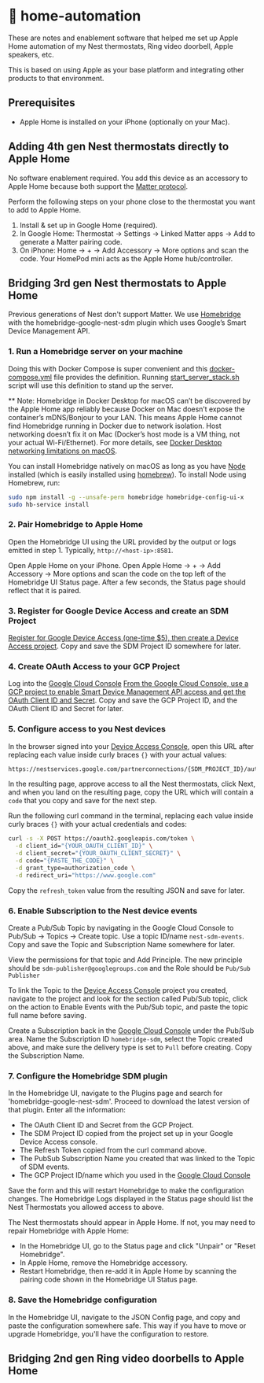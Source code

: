 # 🤖 home-automation

These are notes and enablement software that helped me set up Apple Home automation of my Nest thermostats, Ring video doorbell, Apple speakers, etc.

This is based on using Apple as your base platform and integrating other products to that environment.

## Prerequisites

* Apple Home is installed on your iPhone (optionally on your Mac).

## Adding 4th gen Nest thermostats directly to Apple Home

No software enablement required. You add this device as an accessory to Apple Home because both support the [Matter protocol](https://csa-iot.org/all-solutions/matter/).

Perform the following steps on your phone close to the thermostat you want to add to Apple Home.

1. Install & set up in Google Home (required).
2. In Google Home: Thermostat → Settings → Linked Matter apps → Add to generate a Matter pairing code.
3. On iPhone: Home → + → Add Accessory → More options and scan the code. Your HomePod mini acts as the Apple Home hub/controller.

## Bridging 3rd gen Nest thermostats to Apple Home

Previous generations of Nest don't support Matter. We use [Homebridge](https://homebridge.io) with the homebridge-google-nest-sdm plugin which uses Google’s Smart Device Management API.

### 1. Run a Homebridge server on your machine

Doing this with Docker Compose is super convenient and this [docker-compose.yml](homebridge/docker-compose.yml) file provides the definition. Running [start_server_stack.sh](start_server_stack.sh) script will use this definition to stand up the server.

** Note: Homebridge in Docker Desktop for macOS can’t be discovered by the Apple Home app reliably because Docker on Mac doesn’t expose the container’s mDNS/Bonjour to your LAN. This means Apple Home cannot find Homebridge running in Docker due to network isolation. Host networking doesn’t fix it on Mac (Docker’s host mode is a VM thing, not your actual Wi-Fi/Ethernet). For more details, see [Docker Desktop networking limitations on macOS](https://docs.docker.com/desktop/networking/).

You can install Homebridge natively on macOS as long as you have [Node](https://nodejs.org/en) installed (which is easily installed using [homebrew](brew.sh)). To install Node using Homebrew, run:

```bash
sudo npm install -g --unsafe-perm homebridge homebridge-config-ui-x
sudo hb-service install
```

### 2. Pair Homebridge to Apple Home

Open the Homebridge UI using the URL provided by the output or logs emitted in step 1. Typically, `http://<host-ip>:8581`.

Open Apple Home on your iPhone. Open Apple Home → + → Add Accessory → More options and scan the code on the top left of the Homebridge UI Status page. After a few seconds, the Status page should reflect that it is paired.

### 3. Register for Google Device Access and create an SDM Project

[Register for Google Device Access (one-time $5), then create a Device Access project](https://developers.google.com/nest/device-access/project). Copy and save the SDM Project ID somewhere for later.

### 4. Create OAuth Access to your GCP Project

Log into the [Google Cloud Console](https://console.cloud.google.com/)
[From the Google Cloud Console, use a GCP project to enable Smart Device Management API access and get the OAuth Client ID and Secret](https://developers.google.com/nest/device-access/get-started). Copy and save the GCP Project ID, and the OAuth Client ID and Secret for later.

### 5. Configure access to you Nest devices

In the browser signed into your [Device Access Console](https://console.nest.google.com/device-access/project-list), open this URL after replacing each value inside curly braces `{}` with your actual values:

```bash
https://nestservices.google.com/partnerconnections/{SDM_PROJECT_ID}/auth?redirect_uri=https://www.google.com&access_type=offline&prompt=consent&client_id={YOUR_OAUTH_CLIENT_ID}&response_type=code&scope=https://www.googleapis.com/auth/sdm.service+https://www.googleapis.com/auth/pubsub
```

In the resulting page, approve access to all the Nest thermostats, click Next, and when you land on the resulting page, copy the URL which will contain a `code` that you copy and save for the next step.

Run the following curl command in the terminal, replacing each value inside curly braces `{}` with your actual credentials and codes:

```bash
curl -s -X POST https://oauth2.googleapis.com/token \
  -d client_id="{YOUR_OAUTH_CLIENT_ID}" \
  -d client_secret="{YOUR_OAUTH_CLIENT_SECRET}" \
  -d code="{PASTE_THE_CODE}" \
  -d grant_type=authorization_code \
  -d redirect_uri="https://www.google.com"
```

Copy the `refresh_token` value from the resulting JSON and save for later.

### 6. Enable Subscription to the Nest device events

Create a Pub/Sub Topic by navigating in the Google Cloud Console to Pub/Sub → Topics → Create topic. Use a topic ID/name `nest-sdm-events`. Copy and save the Topic and Subscription Name somewhere for later.

View the permissions for that topic and Add Principle. The new principle should be `sdm-publisher@googlegroups.com` and the Role should be `Pub/Sub Publisher`

To link the Topic to the [Device Access Console](https://console.nest.google.com/device-access/project-list) project you created, navigate to the project and look for the section called Pub/Sub topic, click on the action to Enable Events with the Pub/Sub topic, and paste the topic full name before saving.

Create a Subscription back in the [Google Cloud Console](https://console.cloud.google.com/) under the Pub/Sub area. Name the Subscription ID `homebridge-sdm`, select the Topic created above, and make sure the delivery type is set to `Pull` before creating. Copy the Subscription Name.

### 7. Configure the Homebridge SDM plugin

In the Homebridge UI, navigate to the Plugins page and search for 'homebridge-google-nest-sdm'.
Proceed to download the latest version of that plugin. Enter all the information:

* The OAuth Client ID and Secret from the GCP Project.
* The SDM Project ID copied from the project set up in your Google Device Access console.
* The Refresh Token copied from the curl command above.
* The PubSub Subscription Name you created that was linked to the Topic of SDM events.
* The GCP Project ID/name which you used in the [Google Cloud Console](https://console.cloud.google.com/)

Save the form and this will restart Homebridge to make the configuration changes. The Homebridge Logs displayed in the Status page should list the Nest Thermostats you allowed access to above.

The Nest thermostats should appear in Apple Home. If not, you may need to repair Homebridge with Apple Home:

* In the Homebridge UI, go to the Status page and click "Unpair" or "Reset Homebridge".
* In Apple Home, remove the Homebridge accessory.
* Restart Homebridge, then re-add it in Apple Home by scanning the pairing code shown in the Homebridge UI Status page.

### 8. Save the Homebridge configuration

In the Homebridge UI, navigate to the JSON Config page, and copy and paste the configuration somewhere safe. This way if you have to move or upgrade Homebridge, you'll have the configuration to restore.

## Bridging 2nd gen Ring video doorbells to Apple Home

